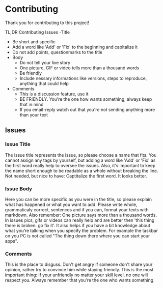 # Contributing
Thank you for contributing to this project!

TL;DR
Contributing Issues
-Title
  - Be short and specific
  - Add a word like 'Add' or 'Fix' to the beginning and capitalize it
  - Do not add points, questionmarks to the title
- Body
  - Do not tell your live story
  - One picture, GIF or video tells more than a thousand words
  - Be friendly
  - Include nessary informations like versions, steps to reproduce, anything that could help
- Comments
  - This is a discussion feature, use it
  - BE FRIENDLY. You're the one how wants something, always keep that in mind
  - If you email-reply watch out that you're not sending anything more than your text

## Issues
### Issue Title
The issue title represents the issue, so please choose a name that fits. You cannot assign any tags 
by yourself, but adding a word like 'Add' or 'Fix' as the first word really help to oversee the issues.
Also, it's important to keep the name short enough to be readable as a whole without breaking the line.
Not needed, but nice to have: Captitalize the first word. It looks better.
### Issue Body
Here you can be more specific as you were in the title, so please explain what has happened or what
you want to add. Please write whole, grammaticaly correct, sentences and if you can, format your texts with 
markdown. Also remember: One picture says more than a thousand words. In issues pics, gifs or videos can really help
and are better then 'this thing there is broken. go fix it'. It also helps if you have a bit knowledge about what you're talking when you specify the problem. For example the taskbar on you PC is not called "The thing down there where you can start your apps". 
### Comments
This is the place to disguss. Don't get angry if someone don't share your opinion, rather try to convince him while staying friendly. This is the most important thing: If your unfriendly no matter your skill level, no one will respect you. Always remember that you're the one who wants something.

